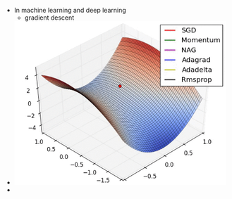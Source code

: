 - In machine learning and deep learning
	- gradient descent
- ![optimizer gif.gif](../assets/optimizer_gif_1622767354521_0.gif)
-